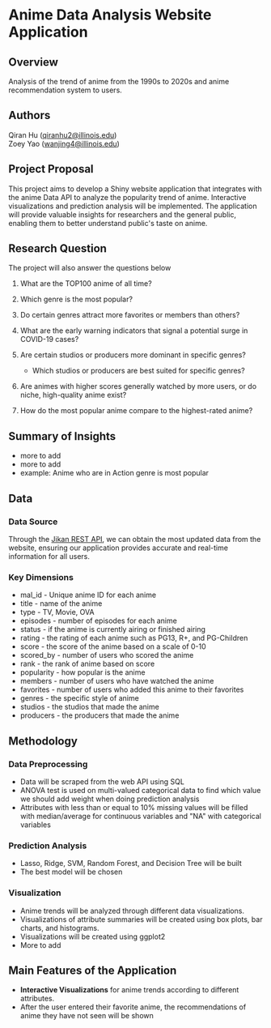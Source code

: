 # Anime Data Analysis Website Application

## Overview
Analysis of the trend of anime from the 1990s to 2020s and anime recommendation system to users.

## Authors

Qiran Hu ([qiranhu2\@illinois.edu](mailto:qiranhu2@illinois.edu))\
Zoey Yao ([wanjing4\@illinois.edu](mailto:wanjing4@illinois.edu))

## Project Proposal

This project aims to develop a Shiny website application that integrates with the anime Data API to analyze the popularity trend of anime. Interactive visualizations and prediction analysis will be implemented. The application will provide valuable insights for researchers and the general public, enabling them to better understand public's taste on anime.

## Research Question

The project will also answer the questions below

1.  What are the TOP100 anime of all time?

2.  Which genre is the most popular?

3.  Do certain genres attract more favorites or members than others?

4.  What are the early warning indicators that signal a potential surge in COVID-19 cases?

5. Are certain studios or producers more dominant in specific genres?
    - Which studios or producers are best suited for specific genres?
  
6.  Are animes with higher scores generally watched by more users, or do niche, high-quality anime exist?

7. How do the most popular anime compare to the highest-rated anime?

## Summary of Insights
- more to add
- more to add
- example: Anime who are in Action genre is most popular

## Data

### Data Source

Through the [Jikan REST API](https://jikan.moe/), we can obtain the most updated data from the website, ensuring our application provides accurate and real-time information for all users.

### Key Dimensions
- mal_id - Unique anime ID for each anime
- title - name of the anime
- type - TV, Movie, OVA
- episodes - number of episodes for each anime
- status - if the anime is currently airing or finished airing
- rating - the rating of each anime such as PG13, R+, and PG-Children
- score - the score of the anime based on a scale of 0-10
- scored_by - number of users who scored the anime
- rank - the rank of anime based on score
- popularity - how popular is the anime
- members - number of users who have watched the anime
- favorites - number of users who added this anime to their favorites
- genres - the specific style of anime
- studios - the studios that made the anime
- producers - the producers that made the anime

## Methodology
### Data Preprocessing

-   Data will be scraped from the web API using SQL
-   ANOVA test is used on multi-valued categorical data to find which value we should add weight when doing prediction analysis
-   Attributes with less than or equal to 10% missing values will be filled with median/average for continuous variables and "NA" with categorical variables

### Prediction Analysis

-   Lasso, Ridge, SVM, Random Forest, and Decision Tree will be built
-   The best model will be chosen

### Visualization

-  Anime trends will be analyzed through different data visualizations.
-   Visualizations of attribute summaries will be created using box plots, bar charts, and histograms.
-   Visualizations will be created using ggplot2
-   More to add

## Main Features of the Application

-   **Interactive Visualizations** for anime trends according to different attributes.
-    After the user entered their favorite anime, the recommendations of anime they have not seen will be shown 
